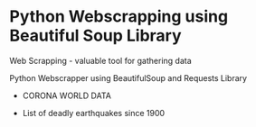 # Python Webscrapping using Beautiful Soup Library

Web Scrapping - valuable tool for gathering data

Python Webscrapper using BeautifulSoup and Requests Library

 - CORONA WORLD DATA
 
 - List of deadly earthquakes since 1900
